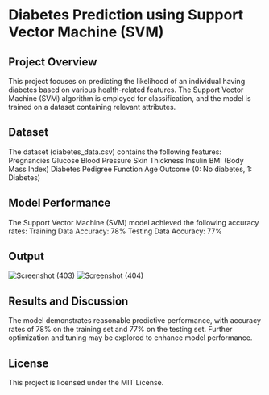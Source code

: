 # Diabetes Prediction using Support Vector Machine (SVM)

## Project Overview
This project focuses on predicting the likelihood of an individual having diabetes based on various health-related features. The Support Vector Machine (SVM) algorithm is employed for classification, and the model is trained on a dataset containing relevant attributes.

## Dataset
The dataset (diabetes_data.csv) contains the following features:
Pregnancies
Glucose
Blood Pressure
Skin Thickness
Insulin
BMI (Body Mass Index)
Diabetes Pedigree Function
Age
Outcome (0: No diabetes, 1: Diabetes)

## Model Performance
The Support Vector Machine (SVM) model achieved the following accuracy rates:
Training Data Accuracy: 78%
Testing Data Accuracy: 77%

## Output 

![Screenshot (403)](https://github.com/DeepikaA2004/Diabetes-Prediction/assets/110418508/12365889-8719-4774-bb4e-e3dbcdfb916d)
![Screenshot (404)](https://github.com/DeepikaA2004/Diabetes-Prediction/assets/110418508/de270a2f-08eb-4afb-b7dc-adc4444de091)

## Results and Discussion
The model demonstrates reasonable predictive performance, with accuracy rates of 78% on the training set and 77% on the testing set. Further optimization and tuning may be explored to enhance model performance.

## License
This project is licensed under the MIT License.
